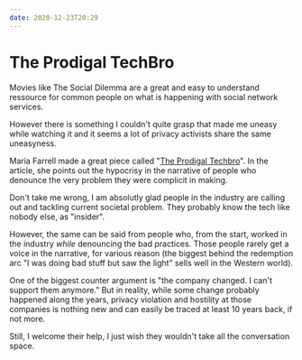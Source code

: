```yaml
---
date: 2020-12-23T20:29
---
```


# The Prodigal TechBro

Movies like The Social Dilemma are a great and easy to understand ressource for
common people on what is happening with social network services.

However there is something I couldn't quite grasp that made me uneasy while
watching it and it seems a lot of privacy activists share the same uneasyness.

Maria Farrell made a great piece called "[The Prodigal Techbro](https://conversationalist.org/2020/03/05/the-prodigal-techbro/)".
In the article, she points out the hypocrisy in the narrative of people who
denounce the very problem they were complicit in making.

Don't take me wrong, I am absolutly  glad people in the industry are calling
out and tackling current societal problem. They probably know the tech like
nobody else, as "insider". 

However, the same can be said from people who, from the start, worked in the
industry _while_ denouncing the bad practices. Those people rarely get a voice
in the narrative, for various reason (the biggest behind the redemption arc "I
was doing bad stuff but saw the light" sells well in the Western world).

One of the biggest counter argument is "the company changed. I can't support
them anymore." But in reality, while some change probably happened along the
years, privacy violation and hostility at those companies is nothing new and
can easily be traced at least 10 years back, if not more.

Still, I welcome their help, I just wish they wouldn't take all the conversation
space.

